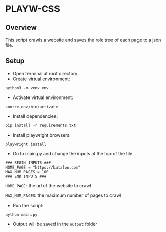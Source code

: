 # PLAYW-CSS

## Overview
This script crawls a website and saves the role tree of each page to a json file.


## Setup
- Open terminal at root directory
- Create virtual environment: 
```
python3 -m venv env
```
- Activate virtual environment:
```
source env/bin/activate
```
- Install dependencies:
```
pip install -r requirements.txt
```
- Install playwright browsers:
```
playwright install
```
- Go to main.py and change the inputs at the top of the file
```
### BEGIN INPUTS ###
HOME_PAGE = "https://katalon.com"
MAX_NUM_PAGES = 100
### END INPUTS ###
```

`HOME_PAGE`: the url of the website to crawl

`MAX_NUM_PAGES`: the maximum number of pages to crawl

-  Run the script:
```
python main.py
```
- Output will be saved in the `output` folder
